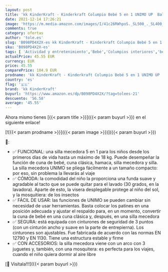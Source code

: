 ```yaml
---
layout: post
title: 'kk KinderKraft - Kinderkraft Columpio Bebé 5 en 1 UNIMO UP  Balancín  Silla  Cuna  Capota  Amarillo'
date: 2021-12-14 17:26:21
image: 'https://m.media-amazon.com/images/I/41c26RWhpoS._SL500_._SL400_.jpg'
comments: true
category: ofertas
author: 'tole.es'
slug: 'B098PD4X2X-es kk KinderKraft - Kinderkraft Columpio Bebé 5 en 1 UNIMO UP...'
sku: 'B098PD4X2X-es'
tags: [ 'Actividad y entretenimiento','Bebé','Columpios interiores','bebé','kk kinderkraft', ]
actualPrice: 45.55 EUR
currency: EUR
price: 45.55
comparePrice: 104.9 EUR
prodname: 'kk KinderKraft - Kinderkraft Columpio Bebé 5 en 1 UNIMO UP  Balancín  Silla  Cuna  Capota  Amarillo'
country: 'es'
flag: '🇪🇸'
brand: 'kk KinderKraft'
buyurl: 'https://www.amazon.es/dp/B098PD4X2X/?tag=tolees-21'
descuento: '56.58'
average: '45.55'
---
```


Ahora mismo tienes [{{< param title >}}]({{< param buyurl >}}) en el siguiente enlace!

[![{{< param prodname >}}]({{< param image >}})]({{< param buyurl >}})

🔎:

- ✅ FUNCIONAL: una silla mecedora 5 en 1 para los niños desde los primeros días de vida hasta un máximo de 18 kg. Puede desempeñar la función de cuna de bebé, cuna clásica, hamaca, silla mecedora y silla. La silla mecedora UNIMO se pliega fácilmente a un tamaño compacto: por eso, sin problema la llevarás al viaje
- ✅ CÓMODA: la comodidad del niño la proporciona una funda suave y agradable al tacto que se puede quitar para el lavado (30 grados, en la lavadora). Aparte de esto, la visera desplegable protege al niño del sol, y la mosquitiera: de los insectos
- ✅ FÁCIL DE USAR: las funciones de UNIMO se pueden cambiar sin necesidad de usar herramientas. Basta colocar los patines en una posición adecuada y ajustar el respaldo para, en un momento, convertir la cuna de bebé en una cuna clásica y, después, en una silla mecedora
- ✅ SEGURA: está equipada con cinturones de seguridad de 3 puntos (con un cinturón ancho y suave en la parte de entrepierna). Los cinturones son ajustables. Fue fabricada de acuerdo con las normas EN 12790 y EN 1130. Tiene una estructura estable y firme
- ✅ CON ACCESORIOS: la silla mecedora viene con un arco con 3 juguetes y, también, con una mosquitera: es perfecta para los viajes, cuando el niño quiera dormir al aire libre

[🛒 Visítala!!!]({{< param buyurl >}})
